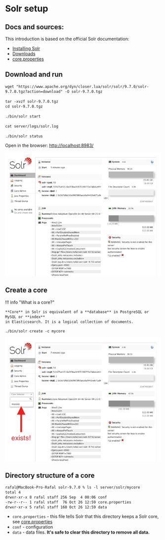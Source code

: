 # Solr setup

## Docs and sources:
This introduction is based on the official Solr documentation:

* [Installing Solr](https://solr.apache.org/guide/solr/latest/deployment-guide/installing-solr.html)
* [Downloads](https://solr.apache.org/downloads.html)
* [core.properties](https://solr.apache.org/guide/solr/latest/configuration-guide/core-discovery.html#the-core-properties-file)

## Download and run

```shell
wget "https://www.apache.org/dyn/closer.lua/solr/solr/9.7.0/solr-9.7.0.tgz?action=download" -O solr-9.7.0.tgz

tar -xvzf solr-9.7.0.tgz
cd solr-9.7.0.tgz

./bin/solr start

cat server/logs/solr.log

./bin/solr status
```

Open in the browser: [http://localhost:8983/](http://localhost:8983/)

![solr-1.png](resources/solr-1.png)

## Create a core

!!! info "What is a core?"

    **Core** in Solr is equivalent of a **database** in PostgreSQL or MySQL or **index**
    in Elasticsearch. It is a logical collection of documents.

```shell
./bin/solr create -c mycore
```
![solr-2.png](resources/solr-2.png)

## Directory structure of a core

```shell
rafal@MacBook-Pro-Rafal solr-9.7.0 % ls -l server/solr/mycore
total 4
drwxr-xr-x 8 rafal staff 256 Sep  4 00:06 conf
-rw-r--r-- 1 rafal staff  76 Oct 26 12:59 core.properties
drwxr-xr-x 5 rafal staff 160 Oct 26 12:59 data
```

* `core.properties` - this file tells Solr that this directory keeps a Solr core, see [core.properties](https://solr.apache.org/guide/solr/latest/configuration-guide/core-discovery.html#the-core-properties-file)
* `conf` - configuration
* `data` - data files. **It's safe to clear this directory to remove all data.**